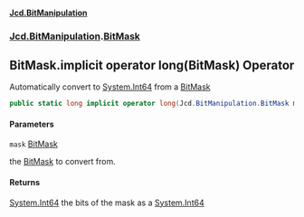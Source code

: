 #### [Jcd.BitManipulation](index 'index')

### [Jcd.BitManipulation](Jcd.BitManipulation 'Jcd.BitManipulation').[BitMask](Jcd.BitManipulation.BitMask 'Jcd.BitManipulation.BitMask')

## BitMask.implicit operator long(BitMask) Operator

Automatically convert to [System.Int64](https://docs.microsoft.com/en-us/dotnet/api/System.Int64 'System.Int64') from a [BitMask](Jcd.BitManipulation.BitMask 'Jcd.BitManipulation.BitMask')

```csharp
public static long implicit operator long(Jcd.BitManipulation.BitMask mask);
```

#### Parameters

<a name='Jcd.BitManipulation.BitMask.op_Implicitlong(Jcd.BitManipulation.BitMask).mask'></a>

`mask` [BitMask](Jcd.BitManipulation.BitMask 'Jcd.BitManipulation.BitMask')

the [BitMask](Jcd.BitManipulation.BitMask 'Jcd.BitManipulation.BitMask') to convert from.

#### Returns

[System.Int64](https://docs.microsoft.com/en-us/dotnet/api/System.Int64 'System.Int64')
the bits of the mask as a [System.Int64](https://docs.microsoft.com/en-us/dotnet/api/System.Int64 'System.Int64')
